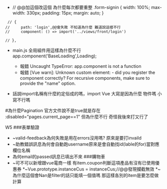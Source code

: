 * // @@加這個改這個 為什麼每次都要重整
    .form-signin {
        width: 100%;
        max-width: 330px;
        padding: 15px;
        margin: auto;
    }
<!-- =============================================== -->
     // {
    //     path: 'login',@@會失敗 不知道為什麼 難道說這樣不行
    //     component: () => import('../views/front/login')

    // },


* main.js 全局組件用這樣為什麼不行 app.component('BaseLoading',Loading);
    * 報錯 Uncaught TypeError: app.component is not a function
    * 報錯 [Vue warn]: Unknown custom element: <BaseLoading> - did you register the component correctly? For recursive components, make sure to provide the "name" option.

* 話說import名稱有什麼約定俗成的嗎，import Vue 大寫是因為什麼 物件嗎 小寫不行嗎

#為什麼Pagination
官方文件說不是true就是存在
:disabled="pages.current_page==1"
但為什麼不行
奇怪我後來打又行了

<!-- ==================================================================== -->
W5
###表單驗證
* ~valid-feedback為何失敗是用在errors沒用嗎? 原來是要打invaild
* ~助教錯誤訊息為何會自動跑username原來是會自動找id(lable的for)當對應欄位名稱
* 為何email的passed訊息已填出不來
###購物車
* ~可不可以新增跟vue電商一樣 有item.coupon判斷這項產品有沒有已使用優惠券
*~Vue.prototype.instanceCus = instanceCus;//@@發現攔截無效 
*~<!-- {{ (item.quantity*item.product.price) | currency }} -->
為什麼這個會Nan是filter的話只能填一個值嗎
那這樣各別的item是要怎麼做計算
<!-- -[]這個currency有錯 -->

